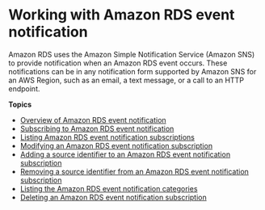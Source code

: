 # Working with Amazon RDS event notification<a name="USER_Events"></a>

Amazon RDS uses the Amazon Simple Notification Service \(Amazon SNS\) to provide notification when an Amazon RDS event occurs\. These notifications can be in any notification form supported by Amazon SNS for an AWS Region, such as an email, a text message, or a call to an HTTP endpoint\. 

**Topics**
+ [Overview of Amazon RDS event notification](USER_Events.overview.md)
+ [Subscribing to Amazon RDS event notification](USER_Events.Subscribing.md)
+ [Listing Amazon RDS event notification subscriptions](USER_Events.ListSubscription.md)
+ [Modifying an Amazon RDS event notification subscription](USER_Events.Modifying.md)
+ [Adding a source identifier to an Amazon RDS event notification subscription](USER_Events.AddingSource.md)
+ [Removing a source identifier from an Amazon RDS event notification subscription](USER_Events.RemovingSource.md)
+ [Listing the Amazon RDS event notification categories](USER_Events.ListingCategories.md)
+ [Deleting an Amazon RDS event notification subscription](USER_Events.Deleting.md)